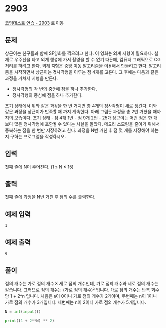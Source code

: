 # 2903

[코딩테스트 연습 - 2903][1] 로 이동

## 문제

상근이는 친구들과 함께 SF영화를 찍으려고 한다. 이 영화는 외계 지형이 필요하다. 실제로 우주선을 타고 외계 행성에 가서 촬영을 할 수 없기 때문에, 컴퓨터 그래픽으로 CG처리를 하려고 한다.
외계 지형은 중앙 이동 알고리즘을 이용해서 만들려고 한다.
알고리즘을 시작하면서 상근이는 정사각형을 이루는 점 4개를 고른다. 그 후에는 다음과 같은 과정을 거쳐서 지형을 만든다.

- 정사각형의 각 변의 중앙에 점을 하나 추가한다.
- 정사각형의 중심에 점을 하나 추가한다.

초기 상태에서 위와 같은 과정을 한 번 거치면 총 4개의 정사각형이 새로 생긴다. 이와 같은 과정을 상근이가 만족할 때 까지 계속한다.
아래 그림은 과정을 총 2번 거쳤을 때까지의 모습이다.
초기 상태 - 점 4개
1번 - 점 9개
2번 - 25개
상근이는 어떤 점은 한 개 보다 많은 정사각형에 포함될 수 있다는 사실을 알았다. 메모리 소모량을 줄이기 위해서 중복하는 점을 한 번만 저장하려고 한다. 과정을 N번 거친 후 점 몇 개를 저장해야 하는지 구하는 프로그램을 작성하시오.

## 입력

첫째 줄에 N이 주어진다. (1 ≤ N ≤ 15)

## 출력

첫째 줄에 과정을 N번 거친 후 점의 수를 출력한다.

## 예제 입력

```
1

```

## 예제 출력

```
9

```

## 풀이

점의 개수는 가로 점의 개수 X 세로 점의 개수인데, 가로 점의 개수와 세로 점의 개수는 같습니다.
그러므로 점의 개수는 (가로 점의 개수)² 입니다.
가로 점의 개수는 반복 회수당 1 + 2^n 입니다.
처음은 n이 0이니 가로 점의 개수가 2개이며,
두번째는 n이 1이니 가로 점의 개수가 3개입니다.
세번째는 n이 2이니 가로 점의 개수가 5개입니다.

```python
N = int(input())

print((1 + 2**N) ** 2)

```

[1]: https://www.acmicpc.net/problem/2903
